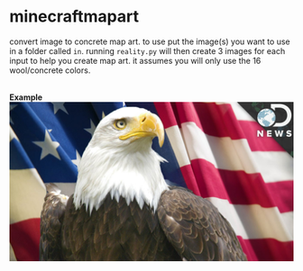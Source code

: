 # minecraftmapart
convert image to concrete map art. to use put the image(s) you want to use in a folder called `in`. running `reality.py` will then create 3 images for each input to help you create map art. it assumes you will only use the 16 wool/concrete colors.

<br />**Example**
![input](https://github.com/icicl/minecraftmapart/raw/master/image%20resources/bird.jpeg)
